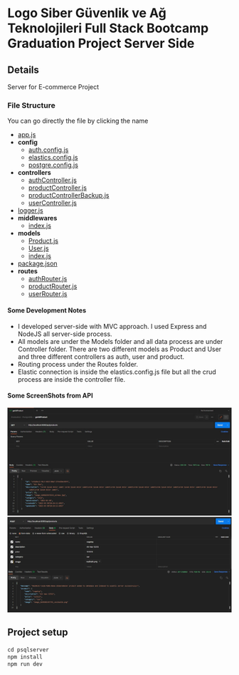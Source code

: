# Logo Siber Güvenlik ve Ağ Teknolojileri Full Stack Bootcamp Graduation Project Server Side

<h2>Details</h2>

<p>Server for E-commerce Project</p>

<h3>File Structure</h3>
<p>You can go directly the file by clicking the name</p>

   - [app.js](app.js)
   - __config__
     - [auth.config.js](config/auth.config.js)
     - [elastics.config.js](config/elastics.config.js)
     - [postgre.config.js](config/postgre.config.js)
   - __controllers__
     - [authController.js](controllers/authController.js)
     - [productController.js](controllers/productController.js)
     - [productControllerBackup.js](controllers/productControllerBackup.js)
     - [userController.js](controllers/userController.js)
   - [logger.js](logger.js)
   - __middlewares__
     - [index.js](middlewares/index.js)
   - __models__
     - [Product.js](models/Product.js)
     - [User.js](models/User.js)
     - [index.js](models/index.js)
   - [package.json](package.json)
   - __routes__
     - [authRouter.js](routes/authRouter.js)
     - [productRouter.js](routes/productRouter.js)
     - [userRouter.js](routes/userRouter.js)


<h4>Some Development Notes</h4>
<ul>
<li>I developed server-side with MVC approach. I used Express and NodeJS all server-side process.</li>
<li>All models are under the Models folder and all data process are under Controller folder. There are two different models as Product and User and three different controllers as auth, user and product.</li>
<li>Routing process under the Routes folder. </li>
<li>Elastic connection is inside the elastics.config.js file but all the crud process are inside the controller file.</li>
</ul>

<h4>Some ScreenShots from API</h4>
<img src="img/service1.jpg" alt="getAllProduct" border="0">
<img src="img/service2.jpg" alt="createProduct" border="0">

## Project setup
```
cd psqlserver
npm install
npm run dev
```
